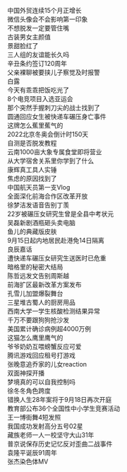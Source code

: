 中国外贸连续15个月正增长  
微信头像会不会影响第一印象  
不想脱发一定要管住嘴  
古装男女主颜值  
景甜脸红了  
三人组的友谊能长久吗  
辛丑条约签订120周年  
父亲裸聊被要挟儿子察觉及时报警  
白露  
今天有乖乖把饭吃光了  
8个电竞项目入选亚运会  
那个突然手握刺刀尖的战士找到了  
圆通回应女生被快递车碾压身亡事件  
这牌怎么蕉里蕉气的  
2022北京冬奥会倒计时150天  
自测是否脱发教程  
云南1000亩大象专属食堂即将营业  
从大学宿舍关系里你学到了什么  
康辉真工具人实锤  
焦虑的原因找到了  
中国航天员第一支Vlog  
全面深化前海合作区改革开放  
徐梦洁发语音告别丁羡  
22岁被碾压女研究生曾是全县中考状元  
吴磊新剧酒瓶砸头卖电脑  
鱼儿的典藏版皮肤  
9月15日起内地居民赴港免14日隔离  
良辰嘉话  
遭快递车碾压女研究生送医时已危重  
暗格里的秘密大结局  
陈哲远发文告别周斯越  
前海扩区最新改革方案发布  
孔雪儿加盟爆裂舞台  
三星堆古蜀人的厨房用品  
西南大学一学生核酸检测结果异常  
千万不要跟狗狗抢沙发  
美国累计确诊病例超4000万例  
这猫怎么鹰里鹰气的  
爷爷奶奶互喂螃蟹反应可爱  
腾讯游戏回应租号打游戏  
张晚意追乔家的儿女reaction  
双面神探开播  
梦境真的可以自我控制吗  
徐冬冬角色跨度  
错换人生28年案将于9月18日再次开庭  
教育部公布36个全国性中小学生竞赛活动  
王一博街舞4短发照  
我国成功发射高分五号02星  
藏族老师一人一校坚守大山31年  
普京说保存历史记忆反对歪曲二战事件  
袁隆平诞辰91周年  
张杰染色体MV  
